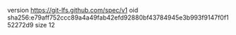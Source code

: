 version https://git-lfs.github.com/spec/v1
oid sha256:e79aff752ccc89a4a49fab42efd92880bf43784945e3b993f9147f0f152272d9
size 12
